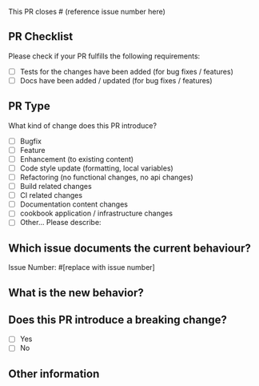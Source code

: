 This PR closes # (reference issue number here)

## PR Checklist

Please check if your PR fulfills the following requirements:

- [ ] Tests for the changes have been added (for bug fixes / features)
- [ ] Docs have been added / updated (for bug fixes / features)

## PR Type

What kind of change does this PR introduce?

<!-- Please check the one that applies to this PR using "x". -->

- [ ] Bugfix
- [ ] Feature
- [ ] Enhancement (to existing content)
- [ ] Code style update (formatting, local variables)
- [ ] Refactoring (no functional changes, no api changes)
- [ ] Build related changes
- [ ] CI related changes
- [ ] Documentation content changes
- [ ] cookbook application / infrastructure changes
- [ ] Other... Please describe:

## Which issue documents the current behaviour?

<!-- Please link to a relevant issue that documents the current behaviour . -->

Issue Number: #[replace with issue number]

## What is the new behavior?

<!-- Please describe the new behaviour after your pull-request is comitted -->

## Does this PR introduce a breaking change?

- [ ] Yes
- [ ] No

<!-- If this PR contains a breaking change, please describe the impact and migration path for existing applications below. -->

## Other information
